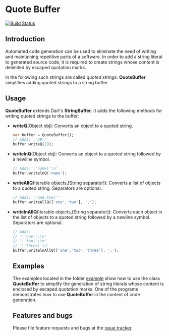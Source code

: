 # Quote Buffer
[![Build Status](https://travis-ci.com/simphotonics/quote_buffer.svg?branch=master)](https://travis-ci.com/simphotonics/quote_buffer)

## Introduction

Automated code generation can be used to eliminate the need of writing and maintaining repetitive
parts of a software. In order to add a string literal to generated source code, it is required
to create strings whose content is delimited by escaped quotation marks.

In the following such strings are called *quoted strings*. **QuoteBuffer** simplifies
adding quoted strings to a string buffer.

## Usage

**QuoteBuffer** extends Dart's **StringBuffer**. It adds the following methods
for writing quoted strings to the buffer:
- **writeQ**(Object obj):
  Converts an object to a quoted string.
  ```Dart
  var buffer = QuoteBuffer();
  // Adds:'\'29\''
  buffer.writeQ(29);
  ```
- **writelnQ**(Object obj):
  Converts an object to a quoted string followed by a newline symbol.
  ```Dart
  // Adds:'\'name\'\n'
  buffer.writelnQ('name');
  ```
- **writeAllQ**(Iterable<Object> objects,[String separator]):
  Converts a list of objects to a quoted string.
  Separators are optional.
  ```Dart
  // Adds:'\'one,two\''
  buffer.writeAllQ(['one','two'], ',');
  ```
- **writelnAllQ**(Iterable<Object> objects,[String separator]):
  Converts each object in the list of objects
  to a quoted string followed by a newline symbol.
  Separators are optional.
  ```Dart
  // Adds:
  // '\'one\';\n'
  // '\'two\';\n'
  // '\'three\'\n'
  buffer.writelnAllQ(['one','two','three'], ';');
  ```

## Examples

The examples located in the folder [example] show how to use the class **QuoteBuffer** to simplify the
generation of string literals whose content is enclosed by escaped quotation marks. One of the programs demonstrates how to use **QuoteBuffer** in the context of code generation.

## Features and bugs

Please file feature requests and bugs at the [issue tracker].

[issue tracker]: https://github.com/simphotonics/quote_buffer/issues
[code_builder]: https://pub.dev/packages/code_builder
[example]: (example)